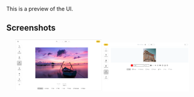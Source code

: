 This is a preview of the UI.

## Screenshots

<p align="center">
  <img src="https://raw.githubusercontent.com/Corporate-Interactive/filerobot-image-editor/master/public/assets/pint.png" alt="Pint Screenshot" width="45%" />
  <img src="https://raw.githubusercontent.com/Corporate-Interactive/filerobot-image-editor/master/public/assets/filerobot.png" alt="Second Screenshot" width="45%" />
</p>
